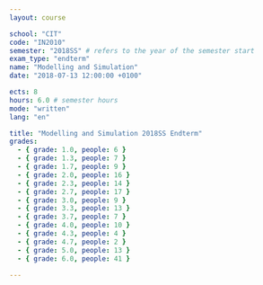 ```yaml
---
layout: course

school: "CIT"
code: "IN2010"
semester: "2018SS" # refers to the year of the semester start
exam_type: "endterm"
name: "Modelling and Simulation"
date: "2018-07-13 12:00:00 +0100"

ects: 8
hours: 6.0 # semester hours
mode: "written"
lang: "en"

title: "Modelling and Simulation 2018SS Endterm"
grades:
  - { grade: 1.0, people: 6 }
  - { grade: 1.3, people: 7 }
  - { grade: 1.7, people: 9 }
  - { grade: 2.0, people: 16 }
  - { grade: 2.3, people: 14 }
  - { grade: 2.7, people: 17 }
  - { grade: 3.0, people: 9 }
  - { grade: 3.3, people: 13 }
  - { grade: 3.7, people: 7 }
  - { grade: 4.0, people: 10 }
  - { grade: 4.3, people: 4 }
  - { grade: 4.7, people: 2 }
  - { grade: 5.0, people: 13 }
  - { grade: 6.0, people: 41 }

---
```

